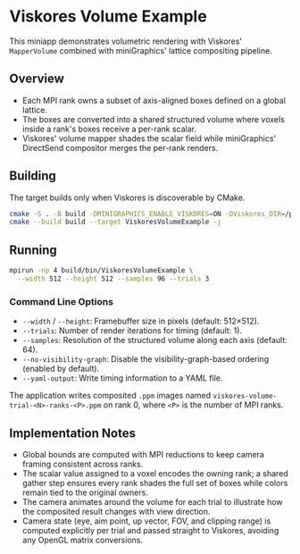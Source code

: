 # Viskores Volume Example

This miniapp demonstrates volumetric rendering with Viskores' `MapperVolume` combined with miniGraphics' lattice compositing pipeline.

## Overview

- Each MPI rank owns a subset of axis-aligned boxes defined on a global lattice.
- The boxes are converted into a shared structured volume where voxels inside a rank's boxes receive a per-rank scalar.
- Viskores' volume mapper shades the scalar field while miniGraphics' DirectSend compositor merges the per-rank renders.

## Building

The target builds only when Viskores is discoverable by CMake.

```bash
cmake -S . -B build -DMINIGRAPHICS_ENABLE_VISKORES=ON -DViskores_DIR=/path/to/viskores
cmake --build build --target ViskoresVolumeExample -j
```

## Running

```bash
mpirun -np 4 build/bin/ViskoresVolumeExample \
  --width 512 --height 512 --samples 96 --trials 3
```

### Command Line Options

- `--width` / `--height`: Framebuffer size in pixels (default: 512×512).
- `--trials`: Number of render iterations for timing (default: 1).
- `--samples`: Resolution of the structured volume along each axis (default: 64).
- `--no-visibility-graph`: Disable the visibility-graph-based ordering (enabled by default).
- `--yaml-output`: Write timing information to a YAML file.

The application writes composited `.ppm` images named `viskores-volume-trial-<N>-ranks-<P>.ppm` on rank 0, where `<P>` is the number of MPI ranks.

## Implementation Notes

- Global bounds are computed with MPI reductions to keep camera framing consistent across ranks.
- The scalar value assigned to a voxel encodes the owning rank; a shared gather step ensures every rank shades the full set of boxes while colors remain tied to the original owners.
- The camera animates around the volume for each trial to illustrate how the composited result changes with view direction.
- Camera state (eye, aim point, up vector, FOV, and clipping range) is computed explicitly per trial and passed straight to Viskores, avoiding any OpenGL matrix conversions.
